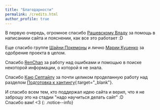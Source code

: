 ```yaml
---
title: "Благодарности"
permalink: /credits.html
author_profile: true
---
```



В первую очередь, огромное спасибо <a href="https://vk.com/rashevskyv" target="_blank">Рашевскому Владу</a> за помощь в написаниии сайта и пояснении, как все это работает :D <br>

Еще спасибо группе <a href="https://vk.com/shinypokes" target="_blank">Шайни Покемоны</a> и лично <a href="https://vk.com/maria_art" target="_blank">Марии Куценко</a> за одобрение проекта в целом. <br>

Cпасибо <a href="https://vk.com/renchanRenChan" target="_blank">RenChan</a> за работу над ошибками и помощью в поиске некоторой информации, о которой я не знала.<br>

Спасибо <a href="https://vk.com/id419807225" target="_blank">Каю Септайлу</a> за почти целиком проделанную работу над разделом [Подготовка к хантингу](/catching){:target="_blank"}.<br>

И спасибо всем тем, кто поддержал идею сайта и верил, что я не заброшу это на стадии "надо научиться делать сайт" :D <br>
Спасибо вам! <З
{: .notice--info}